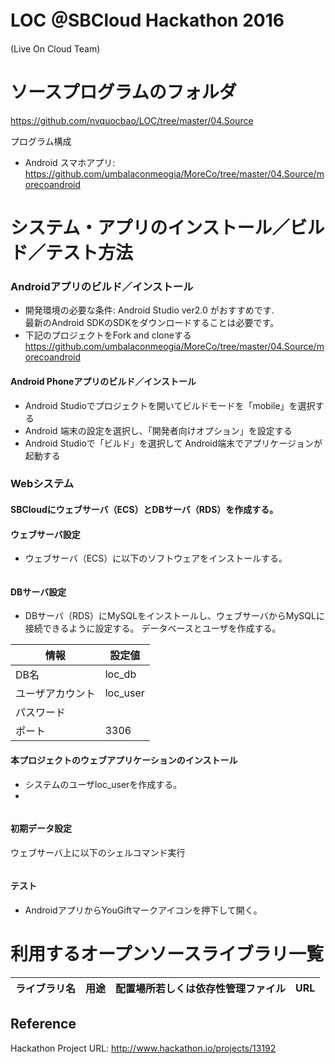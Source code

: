 # LOC ＠SBCloud Hackathon 2016
(Live On Cloud Team)

# ソースプログラムのフォルダ
https://github.com/nvquocbao/LOC/tree/master/04.Source

プログラム構成

* Android スマホアプリ: https://github.com/umbalaconmeogia/MoreCo/tree/master/04.Source/morecoandroid

# システム・アプリのインストール／ビルド／テスト方法

### Androidアプリのビルド／インストール
* 開発環境の必要な条件: Android Studio ver2.0 がおすすめです.  
  最新のAndroid SDKのSDKをダウンロードすることは必要です。 
* 下記のプロジェクトをFork and cloneする
https://github.com/umbalaconmeogia/MoreCo/tree/master/04.Source/morecoandroid

#### Android Phoneアプリのビルド／インストール

* Android Studioでプロジェクトを開いてビルドモードを「mobile」を選択する  
* Android 端末の設定を選択し、「開発者向けオプション」を設定する  
* Android Studioで「ビルド」を選択して Android端末でアプリケージョンが起動する

### Webシステム

#### SBCloudにウェブサーバ（ECS）とDBサーバ（RDS）を作成する。

#### ウェブサーバ設定

* ウェブサーバ（ECS）に以下のソフトウェアをインストールする。
```sh
```

#### DBサーバ設定

* DBサーバ（RDS）にMySQLをインストールし、ウェブサーバからMySQLに接続できるように設定する。
データベースとユーザを作成する。

|情報|設定値|
|---|---|
|DB名|loc_db|
|ユーザアカウント|loc_user|
|パスワード||
|ポート|3306|

#### 本プロジェクトのウェブアプリケーションのインストール

* システムのユーザloc_userを作成する。
* 
```

```

#### 初期データ設定

ウェブサーバ上に以下のシェルコマンド実行
```

```
#### テスト

* AndroidアプリからYouGiftマークアイコンを押下して開く。

# 利用するオープンソースライブラリ一覧

|ライブラリ名|用途|配置場所若しくは依存性管理ファイル|URL|
|---|---|---|---|


## Reference

Hackathon Project URL: http://www.hackathon.io/projects/13192

